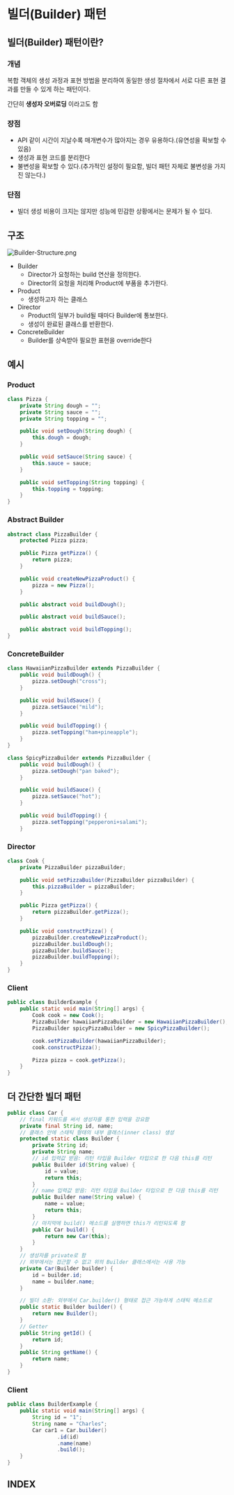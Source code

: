 # **빌더(Builder) 패턴**

## **빌더(Builder) 패턴이란?**

### **개념**

복합 객체의 생성 과정과 표현 방법을 분리하여 동일한 생성 절차에서 서로 다른 표현 결과를 만들 수 있게 하는 패턴이다.

간단히 **생성자 오버로딩** 이라고도 함

### **장점**

- API 같이 시간이 지날수록 매개변수가 많아지는 경우 유용하다.(유연성을 확보할 수 있음)
- 생성과 표현 코드를 분리한다
- 불변성을 확보할 수 있다.(추가적인 설정이 필요함, 빌더 패턴 자체로 불변성을 가지진 않는다.)

### **단점**

- 빌더 생성 비용이 크지는 않지만 성능에 민감한 상황에서는 문제가 될 수 있다.

## **구조**

![Builder-Structure.png](./img/Builder-Structure.png)

- Builder
  - Director가 요청하는 build 연산을 정의한다.
  - Director의 요청을 처리해 Product에 부품을 추가한다.
- Product
  - 생성하고자 하는 클래스
- Director
  - Product의 일부가 build될 때마다 Builder에 통보한다.
  - 생성이 완료된 클래스를 반환한다.
- ConcreteBuilder
  - Builder를 상속받아 필요한 표현을 override한다

## **예시**

### Product

```java
class Pizza {
	private String dough = "";
	private String sauce = "";
	private String topping = "";

	public void setDough(String dough) {
		this.dough = dough;
	}

	public void setSauce(String sauce) {
		this.sauce = sauce;
	}

	public void setTopping(String topping) {
		this.topping = topping;
	}
}
```

### Abstract Builder

```java
abstract class PizzaBuilder {
	protected Pizza pizza;

	public Pizza getPizza() {
		return pizza;
	}

	public void createNewPizzaProduct() {
		pizza = new Pizza();
	}

	public abstract void buildDough();

	public abstract void buildSauce();

	public abstract void buildTopping();
}
```

### ConcreteBuilder

```java
class HawaiianPizzaBuilder extends PizzaBuilder {
	public void buildDough() {
		pizza.setDough("cross");
	}

	public void buildSauce() {
		pizza.setSauce("mild");
	}

	public void buildTopping() {
		pizza.setTopping("ham+pineapple");
	}
}
```

```java
class SpicyPizzaBuilder extends PizzaBuilder {
	public void buildDough() {
		pizza.setDough("pan baked");
	}

	public void buildSauce() {
		pizza.setSauce("hot");
	}

	public void buildTopping() {
		pizza.setTopping("pepperoni+salami");
	}
```

### Director

```java
class Cook {
	private PizzaBuilder pizzaBuilder;

	public void setPizzaBuilder(PizzaBuilder pizzaBuilder) {
		this.pizzaBuilder = pizzaBuilder;
	}

	public Pizza getPizza() {
		return pizzaBuilder.getPizza();
	}

	public void constructPizza() {
		pizzaBuilder.createNewPizzaProduct();
		pizzaBuilder.buildDough();
		pizzaBuilder.buildSauce();
		pizzaBuilder.buildTopping();
	}
}
```

### Client

```java
public class BuilderExample {
	public static void main(String[] args) {
		Cook cook = new Cook();
		PizzaBuilder hawaiianPizzaBuilder = new HawaiianPizzaBuilder();
		PizzaBuilder spicyPizzaBuilder = new SpicyPizzaBuilder();

		cook.setPizzaBuilder(hawaiianPizzaBuilder);
		cook.constructPizza();

		Pizza pizza = cook.getPizza();
	}
}
```

## 더 간단한 빌더 패턴

```java
public class Car {
    // final 키워드를 써서 생성자를 통한 입력을 강요함
    private final String id, name;
    // 클래스 안에 스태틱 형태의 내부 클래스(inner class) 생성
    protected static class Builder {
        private String id;
        private String name;
        // id 입력값 받음: 리턴 타입을 Builder 타입으로 한 다음 this를 리턴
        public Builder id(String value) {
            id = value;
            return this;
        }
        // name 입력값 받음: 리턴 타입을 Builder 타입으로 한 다음 this를 리턴
        public Builder name(String value) {
            name = value;
            return this;
        }
        // 마지막에 build() 메소드를 실행하면 this가 리턴되도록 함
        public Car build() {
            return new Car(this);
        }
    }
    // 생성자를 private로 함
    // 외부에서는 접근할 수 없고 위의 Builder 클래스에서는 사용 가능
    private Car(Builder builder) {
        id = builder.id;
        name = builder.name;
    }

    // 빌더 소환: 외부에서 Car.builder() 형태로 접근 가능하게 스태틱 메소드로
    public static Builder builder() {
        return new Builder();
    }
    // Getter
    public String getId() {
        return id;
    }
    public String getName() {
        return name;
    }
}
```

### Client

```java
public class BuilderExample {
	public static void main(String[] args) {
		String id = "1";
		String name = "Charles";
		Car car1 = Car.builder()
		        .id(id)
		        .name(name)
		        .build();
	}
}
```

## **INDEX**
